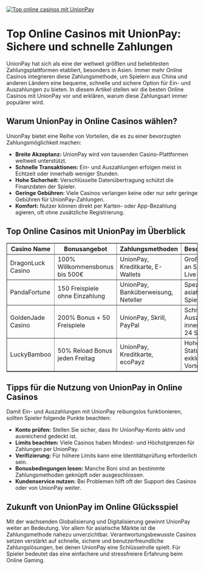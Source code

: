 [![Top online casinos mit UnionPay](https://123-caf.pages.dev/gitsignup.png)](https://vrmoo.ru/Bt82HjjY)

<h1>Top Online Casinos mit UnionPay: Sichere und schnelle Zahlungen</h1>  <p>UnionPay hat sich als eine der weltweit größten und beliebtesten Zahlungsplattformen etabliert, besonders in Asien. Immer mehr Online Casinos integrieren diese Zahlungsmethode, um Spielern aus China und anderen Ländern eine bequeme, schnelle und sichere Option für Ein- und Auszahlungen zu bieten. In diesem Artikel stellen wir die besten Online Casinos mit UnionPay vor und erklären, warum diese Zahlungsart immer populärer wird.</p>  <h2>Warum UnionPay in Online Casinos wählen?</h2>  <p>UnionPay bietet eine Reihe von Vorteilen, die es zu einer bevorzugten Zahlungsmöglichkeit machen:</p> <ul>   <li><strong>Breite Akzeptanz:</strong> UnionPay wird von tausenden Casino-Plattformen weltweit unterstützt.</li>   <li><strong>Schnelle Transaktionen:</strong> Ein- und Auszahlungen erfolgen meist in Echtzeit oder innerhalb weniger Stunden.</li>   <li><strong>Hohe Sicherheit:</strong> Verschlüsselte Datenübertragung schützt die Finanzdaten der Spieler.</li>   <li><strong>Geringe Gebühren:</strong> Viele Casinos verlangen keine oder nur sehr geringe Gebühren für UnionPay-Zahlungen.</li>   <li><strong>Komfort:</strong> Nutzer können direkt per Karten- oder App-Bezahlung agieren, oft ohne zusätzliche Registrierung.</li> </ul>  <h2>Top Online Casinos mit UnionPay im Überblick</h2>  <table border="1" cellpadding="8" cellspacing="0" width="100%">   <thead>     <tr>       <th>Casino Name</th>       <th>Bonusangebot</th>       <th>Zahlungsmethoden</th>       <th>Besonderheiten</th>     </tr>   </thead>   <tbody>     <tr>       <td>DragonLuck Casino</td>       <td>100% Willkommensbonus bis 500€</td>       <td>UnionPay, Kreditkarte, E-Wallets</td>       <td>Große Auswahl an Slots und Live-Spielen</td>     </tr>     <tr>       <td>PandaFortune</td>       <td>150 Freispiele ohne Einzahlung</td>       <td>UnionPay, Banküberweisung, Neteller</td>       <td>Speziell für asiatische Spieler optimiert</td>     </tr>     <tr>       <td>GoldenJade Casino</td>       <td>200% Bonus + 50 Freispiele</td>       <td>UnionPay, Skrill, PayPal</td>       <td>Schnelle Auszahlungen innerhalb von 24 Stunden</td>     </tr>     <tr>       <td>LuckyBamboo</td>       <td>50% Reload Bonus jeden Freitag</td>       <td>UnionPay, Kreditkarte, ecoPayz</td>       <td>Hoher VIP-Status mit exklusiven Vorteilen</td>     </tr>   </tbody> </table>  <h2>Tipps für die Nutzung von UnionPay in Online Casinos</h2>  <p>Damit Ein- und Auszahlungen mit UnionPay reibungslos funktionieren, sollten Spieler folgende Punkte beachten:</p> <ul>   <li><strong>Konto prüfen:</strong> Stellen Sie sicher, dass Ihr UnionPay-Konto aktiv und ausreichend gedeckt ist.</li>   <li><strong>Limits beachten:</strong> Viele Casinos haben Mindest- und Höchstgrenzen für Zahlungen per UnionPay.</li>   <li><strong>Verifizierung:</strong> Für höhere Limits kann eine Identitätsprüfung erforderlich sein.</li>   <li><strong>Bonusbedingungen lesen:</strong> Manche Boni sind an bestimmte Zahlungsmethoden geknüpft oder ausgeschlossen.</li>   <li><strong>Kundenservice nutzen:</strong> Bei Problemen hilft oft der Support des Casinos oder von UnionPay weiter.</li> </ul>  <h2>Zukunft von UnionPay im Online Glücksspiel</h2>  <p>Mit der wachsenden Globalisierung und Digitalisierung gewinnt UnionPay weiter an Bedeutung. Vor allem für asiatische Märkte ist die Zahlungsmethode nahezu unverzichtbar. Verantwortungsbewusste Casinos setzen verstärkt auf schnelle, sichere und benutzerfreundliche Zahlungslösungen, bei denen UnionPay eine Schlüsselrolle spielt. Für Spieler bedeutet das eine einfachere und stressfreiere Erfahrung beim Online Gaming.</p>